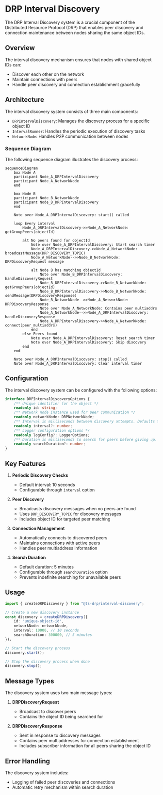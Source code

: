 # DRP Interval Discovery

The DRP Interval Discovery system is a crucial component of the Distributed Resource Protocol (DRP) that enables peer discovery and connection maintenance between nodes sharing the same object IDs.

## Overview

The interval discovery mechanism ensures that nodes with shared object IDs can:

- Discover each other on the network
- Maintain connections with peers
- Handle peer discovery and connection establishment gracefully

## Architecture

The interval discovery system consists of three main components:

- `DRPIntervalDiscovery`: Manages the discovery process for a specific object ID
- `IntervalRunner`: Handles the periodic execution of discovery tasks
- `NetworkNode`: Handles P2P communication between nodes

### Sequence Diagram

The following sequence diagram illustrates the discovery process:

```mermaid
sequenceDiagram
    box Node A
    participant Node_A_DRPIntervalDiscovery
    participant Node_A_NetworkNode
    end

    box Node B
    participant Node_B_NetworkNode
    participant Node_B_DRPIntervalDiscovery
    end

    Note over Node_A_DRPIntervalDiscovery: start() called

    loop Every interval
        Node_A_DRPIntervalDiscovery->>Node_A_NetworkNode: getGroupPeers(objectId)

        alt No peers found for objectId
            Note over Node_A_DRPIntervalDiscovery: Start search timer
            Node_A_DRPIntervalDiscovery->>Node_A_NetworkNode: broadcastMessage(DRP_DISCOVERY_TOPIC)
            Node_A_NetworkNode-->>Node_B_NetworkNode: DRPDiscoveryRequest message

            alt Node B has matching objectId
                Note over Node_B_DRPIntervalDiscovery: handleDiscoveryRequest
                Node_B_DRPIntervalDiscovery->>Node_B_NetworkNode: getGroupPeers(objectId)
                Node_B_DRPIntervalDiscovery->>Node_B_NetworkNode: sendMessage(DRPDiscoveryResponse)
                Node_B_NetworkNode-->>Node_A_NetworkNode: DRPDiscoveryResponse
                Note over Node_A_NetworkNode: Contains peer multiaddrs
                Node_A_NetworkNode-->>Node_A_DRPIntervalDiscovery: handleDiscoveryResponse
                Node_A_DRPIntervalDiscovery->>Node_A_NetworkNode: connect(peer_multiaddrs)
            end
        else Peers found
            Note over Node_A_DRPIntervalDiscovery: Reset search timer
            Note over Node_A_DRPIntervalDiscovery: Skip discovery
        end
    end

    Note over Node_A_DRPIntervalDiscovery: stop() called
    Note over Node_A_DRPIntervalDiscovery: Clear interval timer
```

## Configuration

The interval discovery system can be configured with the following options:

```typescript
interface DRPIntervalDiscoveryOptions {
	/** Unique identifier for the object */
	readonly id: string;
	/** Network node instance used for peer communication */
	readonly networkNode: DRPNetworkNode;
	/** Interval in milliseconds between discovery attempts. Defaults to 10,000ms */
	readonly interval?: number;
	/** Logger configuration options */
	readonly logConfig?: LoggerOptions;
	/** Duration in milliseconds to search for peers before giving up. Defaults to 5 minutes */
	readonly searchDuration?: number;
}
```

## Key Features

1. **Periodic Discovery Checks**

   - Default interval: 10 seconds
   - Configurable through `interval` option

2. **Peer Discovery**

   - Broadcasts discovery messages when no peers are found
   - Uses `DRP_DISCOVERY_TOPIC` for discovery messages
   - Includes object ID for targeted peer matching

3. **Connection Management**

   - Automatically connects to discovered peers
   - Maintains connections with active peers
   - Handles peer multiaddress information

4. **Search Duration**
   - Default duration: 5 minutes
   - Configurable through `searchDuration` option
   - Prevents indefinite searching for unavailable peers

## Usage

```typescript
import { createDRPDiscovery } from "@ts-drp/interval-discovery";

// Create a new discovery instance
const discovery = createDRPDiscovery({
	id: "unique-object-id",
	networkNode: networkNode,
	interval: 10000, // 10 seconds
	searchDuration: 300000, // 5 minutes
});

// Start the discovery process
discovery.start();

// Stop the discovery process when done
discovery.stop();
```

## Message Types

The discovery system uses two main message types:

1. **DRPDiscoveryRequest**

   - Broadcast to discover peers
   - Contains the object ID being searched for

2. **DRPDiscoveryResponse**
   - Sent in response to discovery messages
   - Contains peer multiaddresses for connection establishment
   - Includes subscriber information for all peers sharing the object ID

## Error Handling

The discovery system includes:

- Logging of failed peer discoveries and connections
- Automatic retry mechanism within search duration

